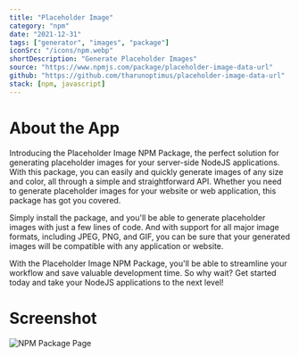 ```yaml
---
title: "Placeholder Image"
category: "npm"
date: "2021-12-31"
tags: ["generator", "images", "package"]
iconSrc: "/icons/npm.webp"
shortDescription: "Generate Placeholder Images"
source: "https://www.npmjs.com/package/placeholder-image-data-url"
github: "https://github.com/tharunoptimus/placeholder-image-data-url"
stack: [npm, javascript]
---
```


# About the App

Introducing the Placeholder Image NPM Package, the perfect solution for generating placeholder images for your server-side NodeJS applications. With this package, you can easily and quickly generate images of any size and color, all through a simple and straightforward API. Whether you need to generate placeholder images for your website or web application, this package has got you covered.

Simply install the package, and you'll be able to generate placeholder images with just a few lines of code. And with support for all major image formats, including JPEG, PNG, and GIF, you can be sure that your generated images will be compatible with any application or website.

With the Placeholder Image NPM Package, you'll be able to streamline your workflow and save valuable development time. So why wait? Get started today and take your NodeJS applications to the next level!

# Screenshot

![NPM Package Page](/screenshots/placeholder-npm.webp)

